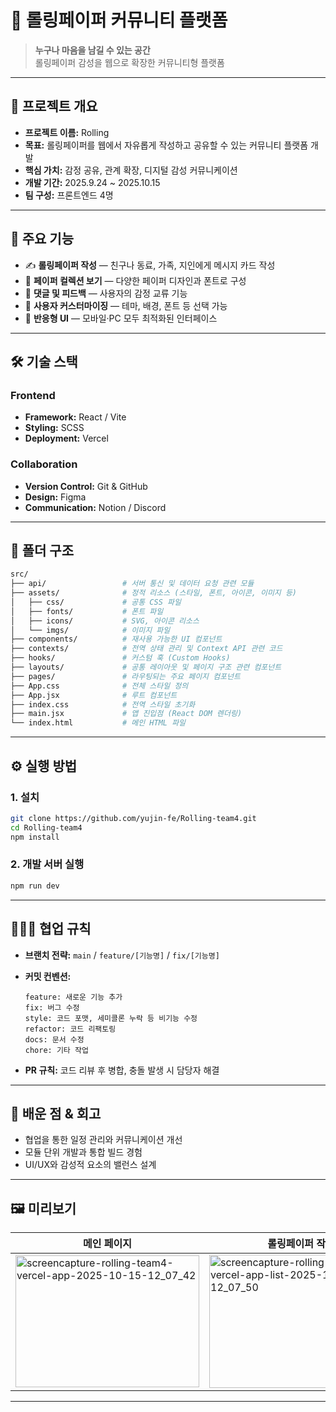 # 💌 롤링페이퍼 커뮤니티 플랫폼

> **누구나 마음을 남길 수 있는 공간**  
> 롤링페이퍼 감성을 웹으로 확장한 커뮤니티형 플랫폼

---

## 🚀 프로젝트 개요

- **프로젝트 이름:** Rolling
- **목표:** 롤링페이퍼를 웹에서 자유롭게 작성하고 공유할 수 있는 커뮤니티 플랫폼 개발  
- **핵심 가치:** 감정 공유, 관계 확장, 디지털 감성 커뮤니케이션  
- **개발 기간:** 2025.9.24 ~ 2025.10.15  
- **팀 구성:** 프론트엔드 4명

---

## 🧭 주요 기능

- ✍️ **롤링페이퍼 작성** — 친구나 동료, 가족, 지인에게 메시지 카드 작성  
- 🧾 **페이퍼 컬렉션 보기** — 다양한 페이퍼 디자인과 폰트로 구성  
- 💬 **댓글 및 피드백** — 사용자의 감정 교류 기능  
- 🌈 **사용자 커스터마이징** — 테마, 배경, 폰트 등 선택 가능  
- 📱 **반응형 UI** — 모바일·PC 모두 최적화된 인터페이스  

---

## 🛠️ 기술 스택

### Frontend
- **Framework:** React / Vite
- **Styling:** SCSS 
- **Deployment:** Vercel  

### Collaboration
- **Version Control:** Git & GitHub  
- **Design:** Figma  
- **Communication:** Notion / Discord

---

## 🧩 폴더 구조

```bash
src/
├── api/                 # 서버 통신 및 데이터 요청 관련 모듈
├── assets/              # 정적 리소스 (스타일, 폰트, 아이콘, 이미지 등)
│   ├── css/             # 공통 CSS 파일
│   ├── fonts/           # 폰트 파일
│   ├── icons/           # SVG, 아이콘 리소스
│   └── imgs/            # 이미지 파일
├── components/          # 재사용 가능한 UI 컴포넌트
├── contexts/            # 전역 상태 관리 및 Context API 관련 코드
├── hooks/               # 커스텀 훅 (Custom Hooks)
├── layouts/             # 공통 레이아웃 및 페이지 구조 관련 컴포넌트
├── pages/               # 라우팅되는 주요 페이지 컴포넌트
├── App.css              # 전체 스타일 정의
├── App.jsx              # 루트 컴포넌트
├── index.css            # 전역 스타일 초기화
├── main.jsx             # 앱 진입점 (React DOM 렌더링)
└── index.html           # 메인 HTML 파일
```

---

## ⚙️ 실행 방법

### 1. 설치

```bash
git clone https://github.com/yujin-fe/Rolling-team4.git
cd Rolling-team4
npm install
```

### 2. 개발 서버 실행

```bash
npm run dev
```

---

## 🧑‍🤝‍🧑 협업 규칙

* **브랜치 전략:** `main` / `feature/[기능명]` / `fix/[기능명]`
* **커밋 컨벤션:**

  ```
  feature: 새로운 기능 추가
  fix: 버그 수정
  style: 코드 포맷, 세미콜론 누락 등 비기능 수정
  refactor: 코드 리팩토링
  docs: 문서 수정
  chore: 기타 작업
  ```
* **PR 규칙:** 코드 리뷰 후 병합, 충돌 발생 시 담당자 해결

---

## 🧠 배운 점 & 회고

* 협업을 통한 일정 관리와 커뮤니케이션 개선
* 모듈 단위 개발과 통합 빌드 경험
* UI/UX와 감성적 요소의 밸런스 설계

---

## 🖼️ 미리보기

| 메인 페이지 | 롤링페이퍼 작성 |
| ------ | -------- |
| <img width="294" height="210.8" alt="screencapture-rolling-team4-vercel-app-2025-10-15-12_07_42" src="https://github.com/user-attachments/assets/777d1d8d-03b2-4911-8468-4065d501e459" />  | <img width="294" height="213.2" alt="screencapture-rolling-team4-vercel-app-list-2025-10-15-12_07_50" src="https://github.com/user-attachments/assets/68fc2bd0-d65d-4f70-89c0-1e4111ff0452" />   |



---



